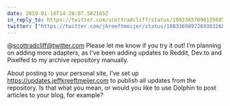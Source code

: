 ```yaml
---
date: 2019-01-10T14:28:07.502165Z
in_reply_to: https://twitter.com/scottradcliff/status/1083365709013569539
twitter: ["https://twitter.com/jkreeftmeijer/status/1083369897269383168", "https://twitter.com/jkreeftmeijer/status/1083370760712925184"]
---
```

@scottradcliff@twitter.com Please let me know if you try it out! I’m planning on adding more adapters, as I’ve been adding updates to Reddit, Dev.to and Pixelfed to my archive repository manually.

About posting to your personal site, I’ve set up <https://updates.jeffkreeftmeijer.com> to publish all updates from the repository. Is that what you mean, or would you like to use Dolphin to post articles to your blog, for example?
